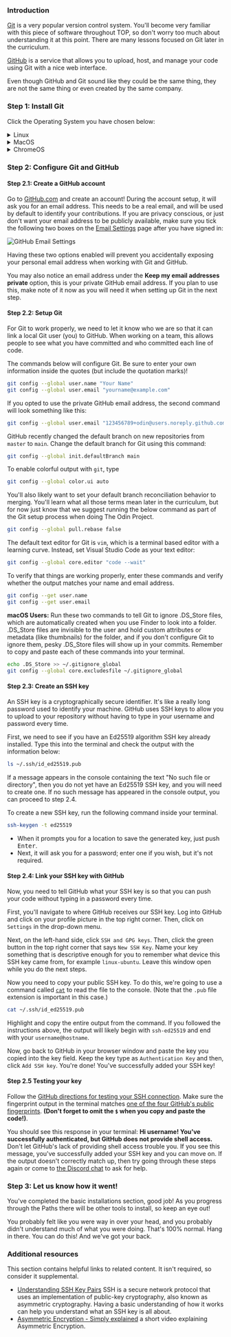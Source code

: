 <!-- markdownlint-disable MD024 TOP004 -->

### Introduction

[Git](https://git-scm.com/) is a very popular version control system. You'll become very familiar with this piece of software throughout TOP, so don't worry too much about understanding it at this point. There are many lessons focused on Git later in the curriculum.

[GitHub](https://github.com/) is a service that allows you to upload, host, and manage your code using Git with a nice web interface.

Even though GitHub and Git sound like they could be the same thing, they are not the same thing or even created by the same company.

### Step 1: Install Git

Click the Operating System you have chosen below:

<details markdown="block">

<summary class="dropDown-header">Linux</summary>

#### Step 1.1: Update the system

Run these commands in the terminal to update the Linux system:

```bash
sudo apt update
sudo apt upgrade
```

<div class="lesson-note lesson-note--tip" markdown="1">

#### A note on typing passwords in the terminal

  When using a command in the terminal that requires you to enter your password for authentication (such as sudo), you will notice that the characters aren't visible as you type them. While it might seem like the terminal isn’t responding, don’t worry!

  This is a security feature to protect confidential information, like how password fields on websites use asterisks or dots. By not displaying the characters you write, the terminal keeps your password secure.

  You can still enter your password as normal and press Enter to submit it.

</div>

#### Step 1.2: Install Git

You likely have `git` installed already, but to make sure that we have the most up to date version of git, run the following commands:

```bash
sudo add-apt-repository ppa:git-core/ppa
sudo apt update
sudo apt install git
```

#### Step 1.3: Verify version

Make sure your Git version is **at least** 2.28 by running this command:

```bash
git --version
```

If the version number is less than 2.28, follow the instructions again.

</details>

<details markdown="block">

<summary class="dropDown-header">MacOS</summary>

#### Step 1.0: Install Homebrew

First, you'll need to install Homebrew. To install it, you’ll first need to make sure you meet the [Homebrew MacOS requirements](https://docs.brew.sh/Installation#macos-requirements). Once you meet the requirements, copy and paste the following into your terminal:

```bash
/bin/bash -c "$(curl -fsSL https://raw.githubusercontent.com/Homebrew/install/HEAD/install.sh)"
```

<div class="lesson-note lesson-note--warning" markdown=1>

On an Apple Silicon Mac you will have an extra step to take.
If you look at the terminal output after installing Homebrew, you will see "Installation Successful!". Further down in the terminal there will be a section called "Next steps".
Reading the terminal may seem a bit intimidating, but this is a great chance to overcome those feelings. Follow the next steps as stated in your terminal (copy and paste the commands given) to add Homebrew to your PATH, which allows you to use the `brew` command prefix.

</div>

#### Step 1.1: Update Git

MacOS already comes with a version of Git, but you should update to the latest version. In the terminal, type

```bash
brew install git
```

This will install the latest version of Git. Easy, right?

#### Step 1.2: Verify version

If you have just installed and/or updated Git from the previous step, first close that terminal window.

**Open a new terminal window** and then make sure your Git version is **at least** 2.28 by running this command:

```bash
git --version
```

If the version number is less than 2.28, follow the instructions again. If you are encountering a `no formulae found in taps` error:

1. Run `brew doctor`.
1. You will see an output like the one below. NOTE: The actual output of `brew doctor` may vary based on the version of MacOS you're running, and any other issues you may have with your own installation. Ultimately, you must run each command line snippet that Homebrew provides after running `brew doctor` to repair your installation of Homebrew, including `brew cleanup` at the end.
![Brew Doctor Sample Output](https://cdn.statically.io/gh/TheOdinProject/curriculum/284f0cdc998be7e4751e29e8458323ad5d320303/foundations/installations/setting_up_git/imgs/00.png)
1. Run `brew install git`, **open a new terminal window**, and then check your version of Git, which should now be the latest.

</details>

<details markdown="block">

<summary class="dropDown-header">ChromeOS</summary>

Follow the instructions on [installing Git from Source](https://www.digitalocean.com/community/tutorials/how-to-install-git-on-debian-10#installing-git-from-source) from Digital Ocean.

</details>

### Step 2: Configure Git and GitHub

#### Step 2.1: Create a GitHub account

Go to [GitHub.com](https://github.com/) and create an account! During the account setup, it will ask you for an email address. This needs to be a real email, and will be used by default to identify your contributions. If you are privacy conscious, or just don't want your email address to be publicly available, make sure you tick the following two boxes on the [Email Settings](https://github.com/settings/emails) page after you have signed in:

![GitHub Email Settings](https://cdn.statically.io/gh/TheOdinProject/curriculum/770be14190139683dbe9933ca5e9393c797c63f2/foundations/installations/setting_up_git/imgs/01.png)

Having these two options enabled will prevent you accidentally exposing your personal email address when working with Git and GitHub.

You may also notice an email address under the **Keep my email addresses private** option, this is your private GitHub email address. If you plan to use this, make note of it now as you will need it when setting up Git in the next step.

#### Step 2.2: Setup Git

For Git to work properly, we need to let it know who we are so that it can link a local Git user (you) to GitHub. When working on a team, this allows people to see what you have committed and who committed each line of code.

The commands below will configure Git. Be sure to enter your own information inside the quotes (but include the quotation marks)!

```bash
git config --global user.name "Your Name"
git config --global user.email "yourname@example.com"
```

If you opted to use the private GitHub email address, the second command will look something like this:

```bash
git config --global user.email "123456789+odin@users.noreply.github.com" # Remember to use your own private GitHub email here.
```

GitHub recently changed the default branch on new repositories from `master` to `main`. Change the default branch for Git using this command:

```bash
git config --global init.defaultBranch main
```

To enable colorful output with `git`, type

```bash
git config --global color.ui auto
```

You'll also likely want to set your default branch reconciliation behavior to merging. You'll learn what all those terms mean later in the curriculum, but for now just know that we suggest running the below command as part of the Git setup process when doing The Odin Project.

```bash
git config --global pull.rebase false
```

The default text editor for Git is `vim`, which is a terminal based editor with a learning curve. Instead, set Visual Studio Code as your text editor:

```bash
git config --global core.editor "code --wait"
```

To verify that things are working properly, enter these commands and verify whether the output matches your name and email address.

```bash
git config --get user.name
git config --get user.email
```

**macOS Users:** Run these two commands to tell Git to ignore .DS_Store files, which are automatically created when you use Finder to look into a folder. .DS_Store files are invisible to the user and hold custom attributes or metadata (like thumbnails) for the folder, and if you don't configure Git to ignore them, pesky .DS_Store files will show up in your commits. Remember to copy and paste each of these commands into your terminal.

```bash
echo .DS_Store >> ~/.gitignore_global
git config --global core.excludesfile ~/.gitignore_global
```

#### Step 2.3: Create an SSH key

An SSH key is a cryptographically secure identifier. It's like a really long password used to identify your machine. GitHub uses SSH keys to allow you to upload to your repository without having to type in your username and password every time.

First, we need to see if you have an Ed25519 algorithm SSH key already installed. Type this into the terminal and check the output with the information below:

```bash
ls ~/.ssh/id_ed25519.pub
```

If a message appears in the console containing the text "No such file or directory", then you do not yet have an Ed25519 SSH key, and you will need to create one. If no such message has appeared in the console output, you can proceed to step 2.4.

To create a new SSH key, run the following command inside your terminal.

```bash
ssh-keygen -t ed25519
```

- When it prompts you for a location to save the generated key, just push <kbd>Enter</kbd>.
- Next, it will ask you for a password; enter one if you wish, but it's not required.

#### Step 2.4: Link your SSH key with GitHub

Now, you need to tell GitHub what your SSH key is so that you can push your code without typing in a password every time.

First, you'll navigate to where GitHub receives our SSH key. Log into GitHub and click on your profile picture in the top right corner. Then, click on `Settings` in the drop-down menu.

Next, on the left-hand side, click `SSH and GPG keys`. Then, click the green button in the top right corner that says `New SSH Key`. Name your key something that is descriptive enough for you to remember what device this SSH key came from, for example `linux-ubuntu`. Leave this window open while you do the next steps.

Now you need to copy your public SSH key. To do this, we're going to use a command called [`cat`](http://www.linfo.org/cat.html) to read the file to the console. (Note that the `.pub` file extension is important in this case.)

```bash
cat ~/.ssh/id_ed25519.pub
```

Highlight and copy the entire output from the command. If you followed the instructions above, the output will likely begin with `ssh-ed25519` and end with your `username@hostname`.

Now, go back to GitHub in your browser window and paste the key you copied into the key field. Keep the key type as `Authentication Key` and then, click `Add SSH key`. You're done! You've successfully added your SSH key!

#### Step 2.5 Testing your key

Follow the [GitHub directions for testing your SSH connection](https://docs.github.com/en/authentication/connecting-to-github-with-ssh/testing-your-ssh-connection?platform=linux). Make sure the fingerprint output in the terminal matches [one of the four GitHub's public fingerprints](https://docs.github.com/en/authentication/keeping-your-account-and-data-secure/githubs-ssh-key-fingerprints). **(Don't forget to omit the `$` when you copy and paste the code!)**.

You should see this response in your terminal: **Hi username! You've successfully authenticated, but GitHub does not provide shell access.** Don't let GitHub's lack of providing shell access trouble you. If you see this message, you've successfully added your SSH key and you can move on. If the output doesn't correctly match up, then try going through these steps again or come to [the Discord chat](https://discord.gg/fbFCkYabZB) to ask for help.

### Step 3: Let us know how it went!

You've completed the basic installations section, good job! As you progress through the Paths there will be other tools to install, so keep an eye out!

You probably felt like you were way in over your head, and you probably didn't understand much of what you were doing. That's 100% normal. Hang in there. You can do this! And we've got your back.

### Additional resources

This section contains helpful links to related content. It isn't required, so consider it supplemental.

- [Understanding SSH Key Pairs](https://winscp.net/eng/docs/ssh_keys) SSH is a secure network protocol that uses an implementation of public-key cryptography, also known as asymmetric cryptography. Having a basic understanding of how it works can help you understand what an SSH key is all about.
- [Asymmetric Encryption - Simply explained](https://www.youtube.com/watch?v=AQDCe585Lnc) a short video explaining Asymmetric Encryption.
